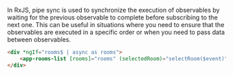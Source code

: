In RxJS, pipe sync is used to synchronize the execution of observables by waiting for the previous observable to complete before subscribing to the next one. This can be useful in situations where you need to ensure that the observables are executed in a specific order or when you need to pass data between observables.
```html
<div *ngIf="rooms$ | async as rooms">
    <app-rooms-list [rooms]="rooms" (selectedRoom)="selectRoom($event)" (deletedRoom)="deleteRoom($event)" [title]="title"></app-rooms-list>
</div>
```

